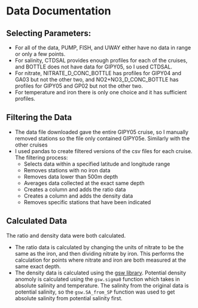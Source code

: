 # Data Documentation

## Selecting Parameters:
- For all of the data, PUMP, FISH, and UWAY either have no data in range or only a few points.
- For salinity, CTDSAL provides enough profiles for each of the cruises, and BOTTLE does not have data for GIPY05, so I used CTDSAL.
- For nitrate, NITRATE_D_CONC_BOTTLE has profiles for GIPY04 and GA03 but not the other two, and NO2+NO3_D_CONC_BOTTLE has profiles for GIPY05 and GP02 but not the other two.
- For temperature and iron there is only one choice and it has sufficient profiles.

## Filtering the Data
- The data file downloaded gave the entire GIPY05 cruise, so I manually removed stations so the file only contained GIPY05e. Similarly with the other cruises
- I used pandas to create filtered versions of the csv files for each cruise. The filtering process:
    - Selects data within a specified latitude and longitude range
    - Removes stations with no iron data
    - Removes data lower than 500m depth
    - Averages data collected at the exact same depth
    - Creates a column and adds the ratio data
    - Creates a column and adds the density data
    - Removes specific stations that have been indicated

## Calculated Data
The ratio and density data were both calculated. 
- The ratio data is calculated by changing the units of nitrate to be the same as the iron, and then dividing nitrate by iron. This performs the calculation for points where nitrate and iron are both measured at the same exact depth.
- The density data is calculated using the [gsw library](http://www.teos-10.org/pubs/gsw/html/gsw_contents.html). Potential density anomoly is calculated using the `gsw.sigma0` function which takes in absolute salinity and temperature. The salinity from the original data is potential salinity, so the `gsw.SA_from_SP` function was used to get absolute salinity from potential salinity first. 
